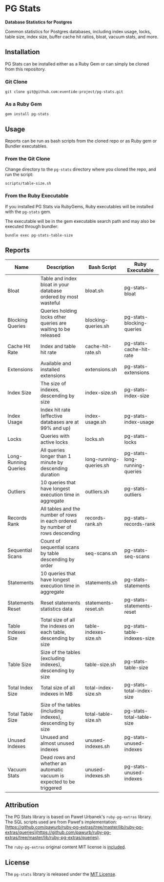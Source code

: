 # PG Stats

**Database Statistics for Postgres**

Common statistics for Postgres databases, including index usage, locks, table size, index size, buffer cache hit ratios, bloat, vacuum stats, and more.

## Installation

PG Stats can be installed either as a Ruby Gem or can simply be cloned from this repository.

### Git Clone

```
git clone git@github.com:eventide-project/pg-stats.git
```

### As a Ruby Gem

```
gem install pg-stats
```

## Usage

Reports can be run as bash scripts from the cloned repo or as Ruby gem or Bundler executables.

### From the Git Clone

Change directory to the `pg-stats` directory where you cloned the repo, and run the script:

```
scripts/table-size.sh
```

### From the Ruby Executable

If you installed PG Stats via RubyGems, Ruby executables will be installed with the `pg-stats` gem.

The executable will be in the gem executable search path and may also be executed through bundler:

```
bundle exec pg-stats-table-size
```

## Reports

| Name | Description | Bash Script | Ruby Executable |
| --- | --- | --- | --- |
| Bloat | Table and index bloat in your database ordered by most wasteful | bloat.sh | pg-stats-bloat |
| Blocking Queries | Queries holding locks other queries are waiting to be released | blocking-queries.sh | pg-stats-blocking-queries |
| Cache Hit Rate | Index and table hit rate | cache-hit-rate.sh | pg-stats-cache-hit-rate |
| Extensions | Available and installed extensions | extensions.sh | pg-stats-extensions |
| Index Size | The size of indexes, descending by size | index-size.sh | pg-stats-index-size |
| Index Usage | Index hit rate (effective databases are at 99% and up) | index-usage.sh | pg-stats-index-usage |
| Locks | Queries with active locks | locks.sh | pg-stats-locks |
| Long-Running Queries | All queries longer than 1 minute by descending duration | long-running-queries.sh | pg-stats-long-running-queries |
| Outliers | 10 queries that have longest execution time in aggregate | outliers.sh | pg-stats-outliers |
| Records Rank | All tables and the number of rows in each ordered by number of rows descending | records-rank.sh | pg-stats-records-rank |
| Sequential Scans | Count of sequential scans by table descending by order | seq-scans.sh | pg-stats-seq-scans |
| Statements | 10 queries that have longest execution time in aggregate | statements.sh | pg-stats-statements |
| Statements Reset | Reset statements statistics data | statements-reset.sh | pg-stats-statements-reset |
| Table Indexes Size | Total size of all the indexes on each table, descending by size | table-indexes-size.sh | pg-stats-table-indexes-size |
| Table Size | Size of the tables (excluding indexes), descending by size | table-size.sh | pg-stats-table-size |
| Total Index Size | Total size of all indexes in MB | total-index-size.sh | pg-stats-total-index-size |
| Total Table Size | Size of the tables (including indexes), descending by size | total-table-size.sh | pg-stats-total-table-size |
| Unused Indexes | Unused and almost unused indexes | unused-indexes.sh | pg-stats-unused-indexes |
| Vacuum Stats | Dead rows and whether an automatic vacuum is expected to be triggered | unused-indexes.sh | pg-stats-unused-indexes |

## Attribution

The PG Stats library is based on Paweł Urbanek's `ruby-pg-extras` library. The SQL scripts used are from Paweł's implementation: [https://github.com/pawurb/ruby-pg-extras/tree/master/lib/ruby-pg-extras/queries](https://github.com/pawurb/ruby-pg-extras/tree/master/lib/ruby-pg-extras/queries).

The `ruby-pg-extras` original content MIT license is [included](https://github.com/eventide-project/pg-stats/blob/master/queries/MIT-License.txt).

## License

The `pg-stats` library is released under the [MIT License](https://github.com/eventide-project/pg-stats/blob/master/MIT-License.txt).
